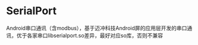 # SerialPort
 Android串口通讯（含modbus），基于迈冲科技Android屏的应用层开发的串口通讯，优于各家串口libserialport.so差异，最好对应so库，否则不兼容
